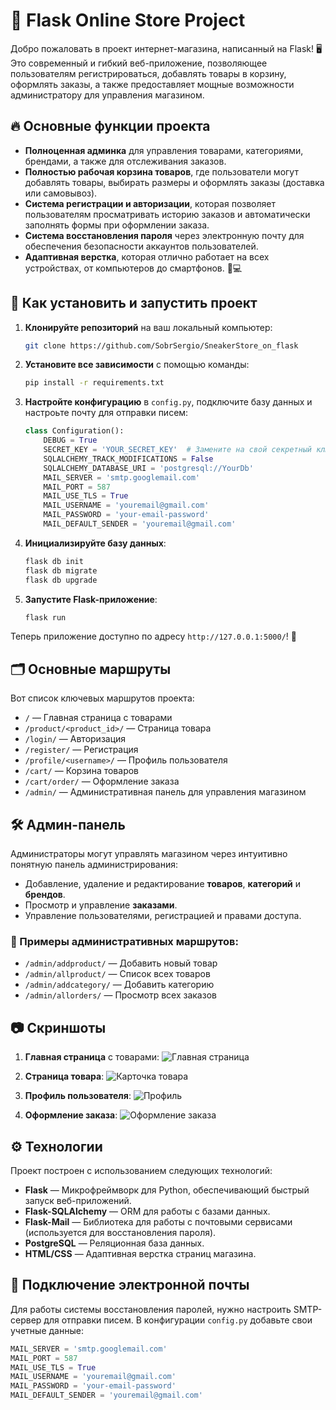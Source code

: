 
# 🛒 Flask Online Store Project

Добро пожаловать в проект интернет-магазина, написанный на Flask! 🖥️ Это современный и гибкий веб-приложение, позволяющее пользователям регистрироваться, добавлять товары в корзину, оформлять заказы, а также предоставляет мощные возможности администратору для управления магазином.

## 🔥 Основные функции проекта

- **Полноценная админка** для управления товарами, категориями, брендами, а также для отслеживания заказов.
- **Полностью рабочая корзина товаров**, где пользователи могут добавлять товары, выбирать размеры и оформлять заказы (доставка или самовывоз).
- **Система регистрации и авторизации**, которая позволяет пользователям просматривать историю заказов и автоматически заполнять формы при оформлении заказа.
- **Система восстановления пароля** через электронную почту для обеспечения безопасности аккаунтов пользователей.
- **Адаптивная верстка**, которая отлично работает на всех устройствах, от компьютеров до смартфонов. 📱💻

## 🚀 Как установить и запустить проект

1. **Клонируйте репозиторий** на ваш локальный компьютер:
    ```bash
    git clone https://github.com/SobrSergio/SneakerStore_on_flask
    ```

2. **Установите все зависимости** с помощью команды:
    ```bash
    pip install -r requirements.txt
    ```

3. **Настройте конфигурацию** в `config.py`, подключите базу данных и настроьте почту для отправки писем:
    ```python
    class Configuration():
        DEBUG = True
        SECRET_KEY = 'YOUR_SECRET_KEY'  # Замените на свой секретный ключ
        SQLALCHEMY_TRACK_MODIFICATIONS = False
        SQLALCHEMY_DATABASE_URI = 'postgresql://YourDb'
        MAIL_SERVER = 'smtp.googlemail.com'
        MAIL_PORT = 587
        MAIL_USE_TLS = True
        MAIL_USERNAME = 'youremail@gmail.com'
        MAIL_PASSWORD = 'your-email-password'
        MAIL_DEFAULT_SENDER = 'youremail@gmail.com'
    ```

4. **Инициализируйте базу данных**:
    ```bash
    flask db init
    flask db migrate
    flask db upgrade
    ```

5. **Запустите Flask-приложение**:
    ```bash
    flask run
    ```

Теперь приложение доступно по адресу `http://127.0.0.1:5000/`! 🎉

## 🗂️ Основные маршруты

Вот список ключевых маршрутов проекта:

- `/` — Главная страница с товарами
- `/product/<product_id>/` — Страница товара
- `/login/` — Авторизация
- `/register/` — Регистрация
- `/profile/<username>/` — Профиль пользователя
- `/cart/` — Корзина товаров
- `/cart/order/` — Оформление заказа
- `/admin/` — Административная панель для управления магазином

## 🛠️ Админ-панель

Администраторы могут управлять магазином через интуитивно понятную панель администрирования:

- Добавление, удаление и редактирование **товаров**, **категорий** и **брендов**.
- Просмотр и управление **заказами**.
- Управление пользователями, регистрацией и правами доступа.

### 🔑 Примеры административных маршрутов:

- `/admin/addproduct/` — Добавить новый товар
- `/admin/allproduct/` — Список всех товаров
- `/admin/addcategory/` — Добавить категорию
- `/admin/allorders/` — Просмотр всех заказов

## 📷 Скриншоты

1. **Главная страница** с товарами:
   ![Главная страница](https://user-images.githubusercontent.com/107222527/190024346-9be6d33a-68eb-4f09-a4f9-36eb3ea57b4f.png)
   
2. **Страница товара**:
   ![Карточка товара](https://user-images.githubusercontent.com/107222527/190024375-c580e988-1ea9-4a21-849f-8318084fa171.png)

3. **Профиль пользователя**:
   ![Профиль](https://user-images.githubusercontent.com/107222527/190024414-31002f3d-d2ec-4c5c-a38f-c4fc8253c725.png)
   
4. **Оформление заказа**:
   ![Оформление заказа](https://user-images.githubusercontent.com/107222527/190024427-6f572d80-f58a-4b94-9053-1a5c0ec201ca.png)

## ⚙️ Технологии

Проект построен с использованием следующих технологий:

- **Flask** — Микрофреймворк для Python, обеспечивающий быстрый запуск веб-приложений.
- **Flask-SQLAlchemy** — ORM для работы с базами данных.
- **Flask-Mail** — Библиотека для работы с почтовыми сервисами (используется для восстановления пароля).
- **PostgreSQL** — Реляционная база данных.
- **HTML/CSS** — Адаптивная верстка страниц магазина.

## 📧 Подключение электронной почты

Для работы системы восстановления паролей, нужно настроить SMTP-сервер для отправки писем. В конфигурации `config.py` добавьте свои учетные данные:

```python
MAIL_SERVER = 'smtp.googlemail.com'
MAIL_PORT = 587
MAIL_USE_TLS = True
MAIL_USERNAME = 'youremail@gmail.com'
MAIL_PASSWORD = 'your-email-password'
MAIL_DEFAULT_SENDER = 'youremail@gmail.com'
```
